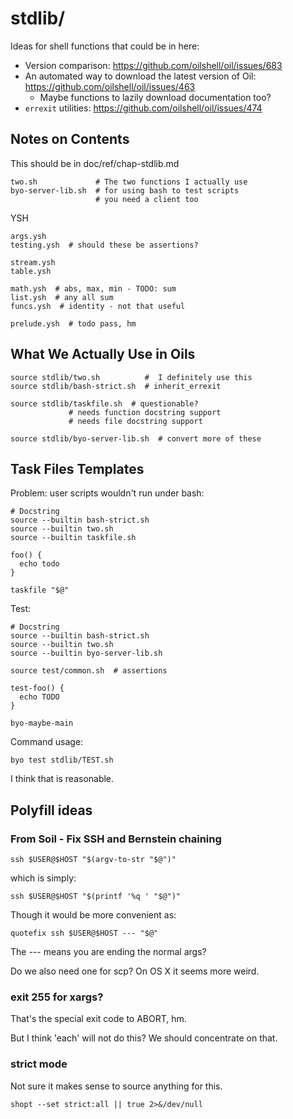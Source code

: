 stdlib/
=======

Ideas for shell functions that could be in here:

- Version comparison: https://github.com/oilshell/oil/issues/683
- An automated way to download the latest version of Oil: https://github.com/oilshell/oil/issues/463
  - Maybe functions to lazily download documentation too?
- `errexit` utilities: https://github.com/oilshell/oil/issues/474

## Notes on Contents

This should be in doc/ref/chap-stdlib.md

    two.sh             # The two functions I actually use
    byo-server-lib.sh  # for using bash to test scripts
                       # you need a client too

YSH

    args.ysh
    testing.ysh  # should these be assertions?

    stream.ysh
    table.ysh

    math.ysh  # abs, max, min - TODO: sum
    list.ysh  # any all sum
    funcs.ysh  # identity - not that useful

    prelude.ysh  # todo pass, hm

## What We Actually Use in Oils

    source stdlib/two.sh          #  I definitely use this
    source stdlib/bash-strict.sh  # inherit_errexit

    source stdlib/taskfile.sh  # questionable?
                 # needs function docstring support
                 # needs file docstring support

    source stdlib/byo-server-lib.sh  # convert more of these

## Task Files Templates

Problem: user scripts wouldn't run under bash:

    # Docstring
    source --builtin bash-strict.sh
    source --builtin two.sh
    source --builtin taskfile.sh

    foo() {
      echo todo
    }

    taskfile "$@"

Test:

    # Docstring
    source --builtin bash-strict.sh
    source --builtin two.sh
    source --builtin byo-server-lib.sh

    source test/common.sh  # assertions

    test-foo() {
      echo TODO
    }

    byo-maybe-main

Command usage:

    byo test stdlib/TEST.sh

I think that is reasonable.

## Polyfill ideas

### From Soil - Fix SSH and Bernstein chaining

    ssh $USER@$HOST "$(argv-to-str "$@")"

which is simply:

    ssh $USER@$HOST "$(printf '%q ' "$@")"

Though it would be more convenient as:

    quotefix ssh $USER@$HOST --- "$@"

The --- means you are ending the normal args?


Do we also need one for scp?  On OS X it seems more weird.

### exit 255 for xargs?

That's the special exit code to ABORT, hm.

But I think 'each' will not do this?  We should concentrate on that.


### strict mode

Not sure it makes sense to source anything for this.

    shopt --set strict:all || true 2>&/dev/null
